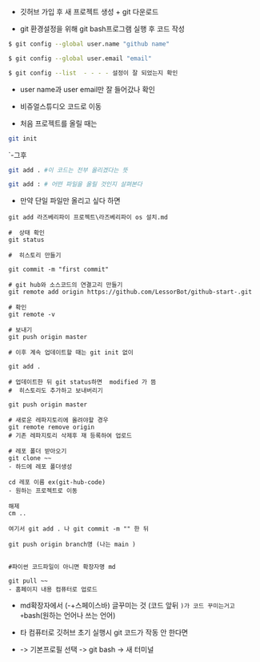 - 깃허브 가입 후 새 프로젝트 생성 + git 다운로드 

- git 환경설정을 위해 git bash프로그램 실행 후 코드 작성
```bash
$ git config --global user.name "github name"

$ git config --global user.email "email"

$ git config --list  - - - - 설정이 잘 되었는지 확인
```
- user name과 user email만 잘 들어갔나 확인

- 비쥬얼스튜디오 코드로 이동
- 처음 프로젝트를 올릴 때는  
```bash
git init 
```
`-그후 
```bash
git add . #이 코드는 전부 올리겠다는 뜻

git add : # 어떤 파일을 올릴 것인지 살펴본다
```

- 만약 단일 파일만 올리고 싶다 하면
```
git add 라즈베리파이 프로젝트\라즈베리파이 os 설치.md

#  상태 확인 
git status

#  히스토리 만들기

git commit -m "first commit" 

# git hub와 소스코드의 연결고리 만들기
git remote add origin https://github.com/LessorBot/github-start-.git

# 확인
git remote -v

# 보내기 
git push origin master

# 이후 계속 업데이트할 때는 git init 없이

git add . 

# 업데이트한 뒤 git status하면  modified 가 뜸
#  히스토리도 추가하고 보내버리기

git push origin master

# 새로운 레파지토리에 올려야할 경우
git remote remove origin 
# 기존 레파지토리 삭제후 재 등록하여 업로드

# 레포 폴더 받아오기 
git clone ~~
- 하드에 레포 폴더생성

cd 레포 이름 ex(git-hub-code)
- 원하는 프로젝트로 이동

해제
cm ..

여기서 git add . 나 git commit -m "" 한 뒤

git push origin branch명 (나는 main )


#파이썬 코드파일이 아니면 확장자명 md

git pull ~~
- 홈페이지 내용 컴퓨터로 업로드
```
- md확장자에서 
(-+스페이스바) 글꾸미는 것
(코드 앞뒤 ```)가 코드 꾸미는거고 +```bash(원하는 언어나 쓰는 언어)

- 타 컴퓨터로 깃허브 초기 실행시 git 코드가 작동 안 한다면 
+ -> 기본프로필 선택 -> git bash -> 새 터미널